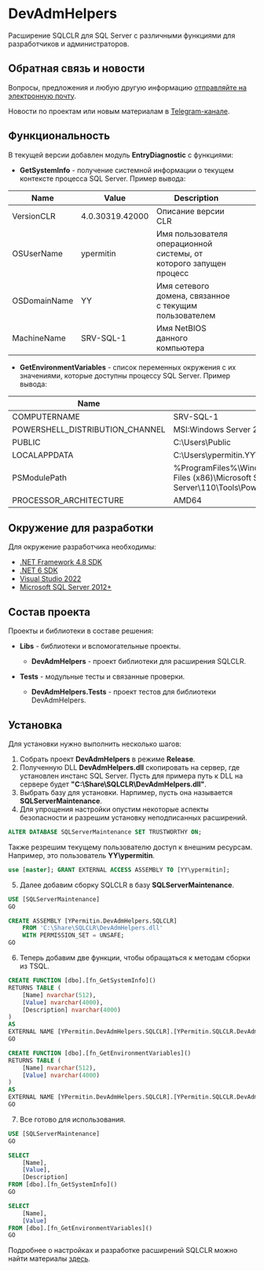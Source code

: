 # DevAdmHelpers

Расширение SQLCLR для SQL Server с различными функциями для разработчиков и администраторов.

## Обратная связь и новости

Вопросы, предложения и любую другую информацию [отправляйте на электронную почту](mailto:i.need.ypermitin@yandex.ru).

Новости по проектам или новым материалам в [Telegram-канале](https://t.me/TinyDevVault).

## Функциональность

В текущей версии добавлен модуль **EntryDiagnostic** с функциями:

* **GetSystemInfo** - получение системной информации о текущем контексте процесса SQL Server. Пример вывода:

| Name         | Value           | Description                                                        |   |   |
|--------------|-----------------|--------------------------------------------------------------------|---|---|
| VersionCLR   | 4.0.30319.42000 | Описание версии CLR                                                |   |   |
| OSUserName   | ypermitin       | Имя пользователя операционной системы, от которого запущен процесс |   |   |
| OSDomainName | YY              | Имя сетевого домена, связанное с текущим пользователем             |   |   |
| MachineName  | SRV-SQL-1       | Имя NetBIOS данного компьютера                                     |   |   |

* **GetEnvironmentVariables** - список переменных окружения с их значениями, которые доступны процессу SQL Server. Пример вывода:

| Name                            | Value                                                                                                                                                                                                                                           |   |   |   |
|---------------------------------|-------------------------------------------------------------------------------------------------------------------------------------------------------------------------------------------------------------------------------------------------|---|---|---|
| COMPUTERNAME                    | SRV-SQL-1                                                                                                                                                                                                                                       |   |   |   |
| POWERSHELL_DISTRIBUTION_CHANNEL | MSI:Windows Server 2019 Standard                                                                                                                                                                                                                |   |   |   |
| PUBLIC                          | C:\Users\Public                                                                                                                                                                                                                                 |   |   |   |
| LOCALAPPDATA                    | C:\Users\ypermitin.YY\AppData\Local                                                                                                                                                                                                             |   |   |   |
| PSModulePath                    | %ProgramFiles%\WindowsPowerShell\Modules;C:\Windows\system32\WindowsPowerShell\v1.0\Modules;C:\Program Files (x86)\Microsoft SQL Server\150\Tools\PowerShell\Modules\;C:\Program Files (x86)\Microsoft SQL Server\110\Tools\PowerShell\Modules\ |   |   |   |
| PROCESSOR_ARCHITECTURE          | AMD64                                                                                                                                                                                                                                           |   |   |   |

## Окружение для разработки

Для окружение разработчика необходимы:

* [.NET Framework 4.8 SDK](https://support.microsoft.com/ru-ru/topic/microsoft-net-framework-4-8-автономный-установщик-для-windows-9d23f658-3b97-68ab-d013-aa3c3e7495e0)
* [.NET 6 SDK](https://dotnet.microsoft.com/en-us/download/dotnet/6.0)
* [Visual Studio 2022](https://visualstudio.microsoft.com/ru/vs/)
* [Microsoft SQL Server 2012+](https://www.microsoft.com/ru-ru/sql-server/sql-server-downloads)

## Состав проекта

Проекты и библиотеки в составе решения:

* **Libs** - библиотеки и вспомогательные проекты.

	* **DevAdmHelpers** - проект библиотеки для расширения SQLCLR.

* **Tests** - модульные тесты и связанные проверки.

	* **DevAdmHelpers.Tests** - проект тестов для библиотеки DevAdmHelpers.

## Установка

Для установки нужно выполнить несколько шагов:

1. Собрать проект **DevAdmHelpers** в режиме **Release**.
2. Полученную DLL **DevAdmHelpers.dll** скопировать на сервер, где установлен инстанс SQL Server. Пусть для примера путь к DLL на сервере будет **"C:\Share\SQLCLR\DevAdmHelpers.dll"**.
3. Выбрать базу для установки. Нарпимер, пусть она называется **SQLServerMaintenance**.
4. Для упрощения настройки опустим некоторые аспекты безопасности и разрешим установку неподписанных расширений.

```sql
ALTER DATABASE SQLServerMaintenance SET TRUSTWORTHY ON;
```

Также резрешим текущему пользователю доступ к внешним ресурсам. Например, это пользователь **YY\ypermitin**.

```sql
use [master]; GRANT EXTERNAL ACCESS ASSEMBLY TO [YY\ypermitin];
```

5. Далее добавим сборку SQLCLR в базу **SQLServerMaintenance**.

```sql
USE [SQLServerMaintenance]
GO

CREATE ASSEMBLY [YPermitin.DevAdmHelpers.SQLCLR]
	FROM 'C:\Share\SQLCLR\DevAdmHelpers.dll'
	WITH PERMISSION_SET = UNSAFE;
GO
```

6. Теперь добавим две функции, чтобы обращаться к методам сборки из TSQL.

```sql
CREATE FUNCTION [dbo].[fn_GetSystemInfo]()  
RETURNS TABLE (
	[Name] nvarchar(512),
	[Value] nvarchar(4000),
	[Description] nvarchar(4000)
)
AS   
EXTERNAL NAME [YPermitin.DevAdmHelpers.SQLCLR].[YPermitin.SQLCLR.DevAdmHelpers.EntryDiagnostic].[GetSystemInfo];
GO

CREATE FUNCTION [dbo].[fn_GetEnvironmentVariables]()  
RETURNS TABLE (
	[Name] nvarchar(512),
	[Value] nvarchar(4000)
)
AS   
EXTERNAL NAME [YPermitin.DevAdmHelpers.SQLCLR].[YPermitin.SQLCLR.DevAdmHelpers.EntryDiagnostic].[GetEnvironmentVariables];
GO
```

7. Все готово для использования.

```sql
USE [SQLServerMaintenance]
GO

SELECT
	[Name],
	[Value],
	[Description]
FROM [dbo].[fn_GetSystemInfo]()
GO

SELECT
	[Name],
	[Value]
FROM [dbo].[fn_GetEnvironmentVariables]()
GO
```

Подробнее о настройках и разработке расширений SQLCLR можно найти материалы [здесь](../../).
